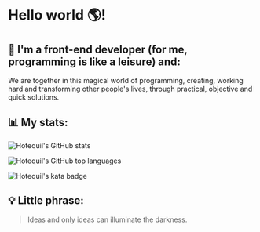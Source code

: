 # Hello world :earth_americas:!

## :hibiscus: I'm a front-end developer (for me, programming is like a leisure) and:

We are together in this magical world of programming, creating, working hard and transforming other people's lives, through practical, objective and quick solutions.

## :bar_chart: My stats:

![Hotequil's GitHub stats](https://github-readme-stats.vercel.app/api?username=hotequil&show_icons=true&hide_border=false)

![Hotequil's GitHub top languages](https://github-readme-stats.vercel.app/api/top-langs/?username=hotequil&langs_count=100&layout=compact)

![Hotequil's kata badge](https://www.codewars.com/users/hotequil/badges/large)

## :bulb: Little phrase:

> Ideas and only ideas can illuminate the darkness.

<!--
**hotequil/hotequil** is a ✨ _special_ ✨ repository because its `README.md` (this file) appears on your GitHub profile.
https://gist.github.com/rxaviers/7360908

Here are some ideas to get you started:

- 🔭 I’m currently working on ...
- 🌱 I’m currently learning ...
- 👯 I’m looking to collaborate on ...
- 🤔 I’m looking for help with ...
- 💬 Ask me about ...
- 📫 How to reach me: ...
- 😄 Pronouns: ...
- ⚡ Fun fact: ...
-->
